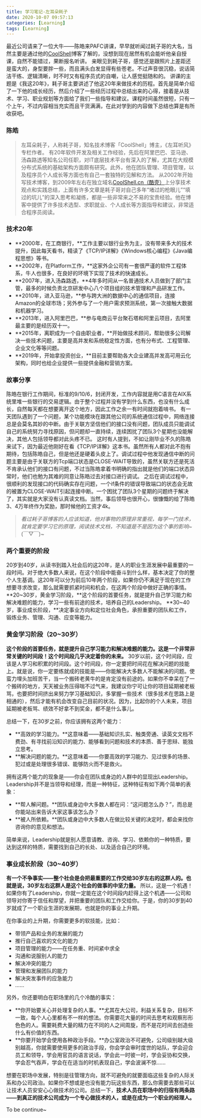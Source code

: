 ```yaml
---
title: 学习笔记-左耳朵耗子
date: 2020-10-07 09:57:13
categories: [Learning]
tags: [Learning]
---
```


最近公司请来了一位大牛——陈皓来PAFC讲课，早早就听闻过耗子哥的大名，当然主要是通过他的[CoolShell](https://coolshell.cn/)博客了解的，没想到现在居然有机会能听他亲自授课，自然不能错过，果断报名听讲。
亲眼见到耗子哥，感觉还是跟照片上差距还是蛮大的，身型要胖一些，而且满头白发显得有些苍老。不过声音很沉稳，说话简洁干练、逻辑清晰，时不时又有程序员式的自嘲，让人感觉挺随和的。
讲课的主题是《我这20年》，耗子哥主要讲述了他这20年来做技术的历程。首先是简单介绍了一下他的成长经历，然后介绍了一些经历过程中总结出来的心得，接着是从技术、学习、职业规划等方面给了我们一些指导和建议。课程时间虽然很短，只有一个上午，不过内容相当充实而且干货满满，在此对学到的内容做下总结也算是有所收获吧。


### 陈皓
>左耳朵耗子，人称耗子哥，知名技术博客「CoolShell」博主，《左耳听风》专栏作者。
>有20年软件开发及相关工作经验，先后在阿里巴巴、亚马逊、汤森路透等知名公司任职，对IT底层技术平台有深入的了解，尤其在大规模分布式系统的基础架构方面颇有研究。此外，他在团队管理、项目管理，以及程序员个人成长等方面也有自己一套独特的见解和方法。
>从2002年开始写技术博客，到2009年左右在独立域名[CoolShell.cn（酷壳）](https://coolshell.cn/)上分享技术观点和实践总结，上面有许多文章是耗子哥对自己多年“堵过的枪眼儿”“填过的坑儿”的深入思考和凝练，都是一些非常来之不易的宝贵经验。他在博客中提供了许多技术选型、求职就业、个人成长等方面指导和建议，非常适合程序员阅读。


### 技术20年
* **2000年，在工商银行，**工作主要以银行业务为主，没有带来多大的技术提升，因此每天看书，精读了《TCP/IP详解》《Windows核心编程》《Java编程思想》等书。
* **2002年，在Platform工作，**这家外企公司有一套很严谨的软件工程体系，牛人也很多，在良好的环境下实现了技术的快速成长。
* **2007年，进入汤森路透，**4年多时间从一名普通技术人员做到了部门主管，最多的时候负责北京研发中心八个项目组的技术管理和产品研发工作。
* **2010年，进入亚马逊，**参与跨大洲的数据中心的通信项目，连接Amazon的全球市场；另外参与了一个用户需求预测系统，第一次接触大数据和机器学习。
* **2013年，进入阿里巴巴，**参与电商云平台聚石塔和阿里云项目，去阿里最主要的是经历双十一。
* **2015年，离职成为一个自由职业者，**开始做技术顾问，帮助很多公司解决一些技术问题，主要是高并发和系统稳定性方面，也有分布式、工程管理、企业文化等等问题。
* **2019年，开始拿投资创业，**目前主要帮助各大企业建高并发高可用云化架构，同时也给企业提供一些提供金融和营销方案。


### 故事分享
陈皓在银行工作期间，标准的9/10/6，封闭开发，工作内容就是用C语言在AIX系统里堆一些银行的交易逻辑。由于整个过程并没有学到什么东西，也没有什么成长，自然每天都在想要离开这个地方，因此工作之余一有时间就抱着啃书。
有一天团队遇到了一个问题，某个功能模块在跟其他公司的系统通信过程中，网络连接总是会莫名其妙的中断。由于关联方坚信他们的接口没有问题，团队成员只能调试自己的系统努力寻找原因，但问题却一直持续，连续困扰了团队3个星期也没能解决，其他人包括领导都对此头疼不已。
这时有人提到，不如让刚毕业不久的陈皓来试下，因为最近他刚好在看《TCP/IP详解》这本书。虽然所有人都对此不抱有期待，包括陈皓自己，但是他还是硬着头皮上了。调试过程中他发现通信中断的问题主要是由于关联方的Tcp端口状态是CLOSE-WAIT导致的，虽然关联方还是死活不肯承认他们的接口有问题，不过当陈皓拿着书明确的指出就是他们的端口状态异常时，他们也勉为其难的同意让陈皓过去对接口进行调试。
之后在调试过程中，很顺利的发现接口的代码确实存在问题，一个if条件的错误导致端口的状态会无故的被置为CLOSE-WAIT引起连接中断。一个困扰了团队3个星期的问题终于解决了，其实就是大家没有认真读文档。当然，事后领导也很开心，很慷慨的给了陈皓3、4万年终作为奖励，那时候他的工资才4k。
>*看过耗子哥博客的人应该知道，他对事物的原理非常重视，每学一门技术，就肯定要学习它的原理，阅读技术文档，不知道是不是因为这个事的影响*\~(￣▽￣)\~


### 两个重要的阶段
20岁到40岁，从读书到踏入社会后的这20年，是人的职业生涯发展中最重要的一段时间。对于绝大多数人来说，在这个阶段中能奋斗到什么样，基本决定了你的整个人生基调。这20年可以分为前后10年两个阶段，如果你仍不满足于现在的工作想要寻求改变，那么就需要抓紧时间和机会，在这两个阶段中做好正确的事情。
**20~30岁，黄金学习阶段，**这个阶段的首要任务，就是提升自己学习能力和解决难题的能力，学习一些有前途的技术，培养自己的Leadership。
**30~40岁，事业成长阶段，**决定事业方向和定位社会角色，承担重要的团队和工作，锻炼业务、管理、沟通、应变等能力。

### 黄金学习阶段（20~30岁）
**这个阶段的首要任务，就是提升自己学习能力和解决难题的能力。这是一个非常非常关键的时间段！这个时间段几乎决定着你的未来。**
30岁以前，这个时间段，应该是人学习和积累的时间段。这个时间段，你一定要把时间花在解决问题的技能上。就是说，你一定要练就成的技能是——你能解决大多数人不能解决的问题。使蛮力埋头加班苦干，当一个搬砖老黄牛的是肯定没有前途的。如果你不幸呆在了一个搬砖的地方，天天被业务压得喘不过气来，我建议你宁可让你的项目延期被老板骂，也要把时间挤出来努力学习基础知识，多掌握一些技术（很多技术在思路上是相通的），然后才能有机会改变自己目前的状况。因为，比起你的个人未来，项目延期被老板骂、绩效不好拿不到奖金，都不是什么事儿。

总结一下，在30岁之前，你应该拥有这两个能力：
* **高效的学习能力。**这意味着——基础知识扎实、触类旁通、读英文文档不费劲、有寻找前沿知识的能力、能够看到问题和技术的本质、善于思辩、能独立思考。
* **解决问题的能力。**这意味着——你要高效的学习能力、见过很多的场景、犯过或是处理很多错误、能够防火而不是救火。

拥有这两个能力的现象是——你会在团队或身边的人群中的显现出Leadership。Leadership并不是当领导和经理，而是一种特征，这种特征有如下两个简单的表象：
* **帮人解问题。**团队或身边中大多数人都在问：“这问题怎么办？”，而总是你能站出来告诉大家这事该怎么办？
* **被人所依赖。**团队或身边中大多数人在做比较关键的决定时，都会来找你咨询你的意见和想法。

简单来说，Leadership就是别人愿意请教、咨询、学习、依赖你的一种特质，要达到这样的特质，需要找到自己的长处、以及适合自己的环境。


### 事业成长阶段（30~40岁）
**有一个不争事实——整个社会是会把最重要的工作交给30岁左右的这群人的。也就是说，30岁左右这群人是这个社会的做事的中坚力量。**
所以，这是一个机遇！如果你有了Leadership，你就一定能在这个时间段内赶得上这个机遇——公司和领导对你寄于信任和厚望，并把重要的团队和工作交给你。于是，你的30岁到40岁就成了一个职业生涯的发展期，也就是你的事业上升期。

在你事业的上升期，你需要更多的软技能，比如：
* 带领产品和业务的发展的能力
* 推行自己喜欢的文化的能力
* 项目管理的能力——在任务重、时间紧中求全
* 沟通和说服别人的能力
* 解决冲突的能力
* 管理和发展团队的能力
* 解决突发事件的应急能力
* ……

另外，你还要明白在职场里的几个冷酷的事实：
* **你开始要关心并处理复杂的人事。**尤其在大公司，利益关系复杂，目标不一致，每个人心里都有不一样的想法。你需要花大量的时间去思考和观察形形色色的人。需要耗费大量的精力在不同的人之间周旋，而不是花时间去创造些什么有价值的东西。
* **你要开始学会使用各种政治手段。**办公室政治不可避免，公司级别越大级别越高，你就需要使用更多的政治手段，你会学会审时度世的站队，学会迎合员工和领导，学会用官员的语言说话，学会此一时彼一时，学会妥协和交换，学会忍气吞声，学会在在适当的时机表现自己，学会波澜不惊……

想要在职场中发展，特别是往管理方向，就不可避免的就要面临这些复杂的人际关系和办公司政治。如果你不想或是也没有能力玩这些东西，那么你需要去那些可以让技术人员安安心心做技术的公司。总结一下，**技术人员在职场中的归宿有两条路——到真正的技术公司成为一个专心做技术的人，或是在成为一个职业的经理人。**


To be continue~

